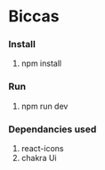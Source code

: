 # Biccas

### Install

1. npm install

### Run 

1. npm run dev

### Dependancies used

1. react-icons
2. chakra Ui